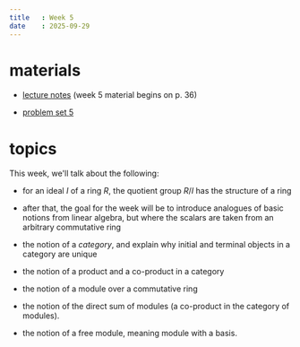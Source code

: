 ```yaml
---
title   : Week 5
date    : 2025-09-29
---
```



# materials


- [lecture notes](/course-content/grad-algebra.pdf) (week 5 material begins on p. 36)

- [problem set 5](/course-content/2025-10-08--assignment05.pdf)

# topics

This week, we'll talk about the following:

- for an ideal $I$ of a ring $R$, the quotient group $R/I$ has the structure of a ring

- after that, the goal for the week will be to introduce analogues of
  basic notions from linear algebra, but where the scalars are taken
  from an arbitrary commutative ring

- the notion of a *category*, and explain why initial and terminal
  objects in a category are unique
- the notion of a product and a co-product in a category
- the notion of a module over a commutative ring
- the notion of the direct sum of modules (a co-product in the
  category of modules).
- the notion of a free module, meaning module with a basis.
